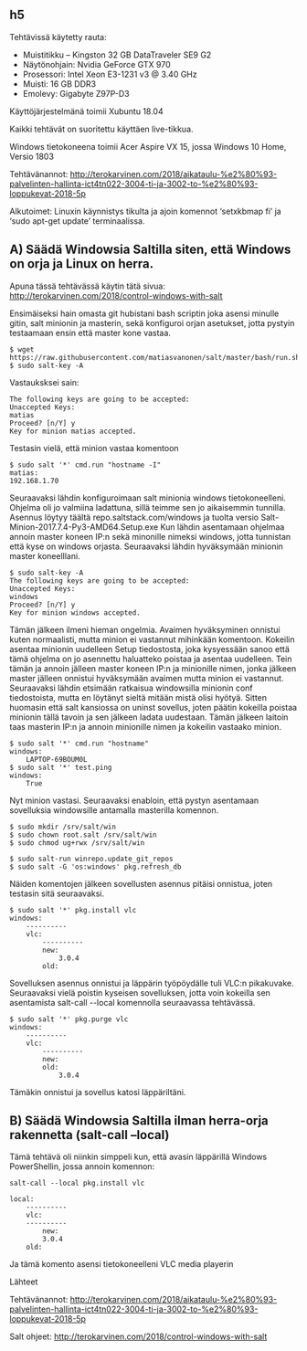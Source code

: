 ## h5

Tehtävissä käytetty rauta:

- Muistitikku – Kingston 32 GB DataTraveler SE9 G2
- Näytönohjain: Nvidia GeForce GTX 970
- Prosessori: Intel Xeon E3-1231 v3 @ 3.40 GHz
- Muisti: 16 GB DDR3
- Emolevy: Gigabyte Z97P-D3

Käyttöjärjestelmänä toimii Xubuntu 18.04

Kaikki tehtävät on suoritettu käyttäen live-tikkua.

Windows tietokoneena toimii Acer Aspire VX 15, jossa Windows 10 Home, Versio 1803

Tehtävänannot: http://terokarvinen.com/2018/aikataulu-%e2%80%93-palvelinten-hallinta-ict4tn022-3004-ti-ja-3002-to-%e2%80%93-loppukevat-2018-5p

Alkutoimet: Linuxin käynnistys tikulta ja ajoin komennot ‘setxkbmap fi’ ja ‘sudo apt-get update’ terminaalissa.


## A) Säädä Windowsia Saltilla siten, että Windows on orja ja Linux on herra.

Apuna tässä tehtävässä käytin tätä sivua: http://terokarvinen.com/2018/control-windows-with-salt

Ensimäiseksi hain omasta git hubistani bash scriptin joka asensi minulle gitin, salt minionin ja masterin, sekä konfiguroi orjan asetukset, jotta pystyin testaamaan ensin että master kone vastaa.

	$ wget https://raw.githubusercontent.com/matiasvanonen/salt/master/bash/run.sh
	$ sudo salt-key -A

Vastauksksei sain:

	The following keys are going to be accepted:
	Unaccepted Keys:
	matias
	Proceed? [n/Y] y
	Key for minion matias accepted.

Testasin vielä, että minion vastaa komentoon

	$ sudo salt '*' cmd.run "hostname -I"
	matias:
	192.168.1.70

Seuraavaksi lähdin konfiguroimaan salt minionia windows tietokoneelleni. Ohjelma oli jo valmiina ladattuna, sillä teimme sen jo aikaisemmin tunnilla. Asennus löytyy täältä repo.saltstack.com/windows ja tuolta versio Salt-Minion-2017.7.4-Py3-AMD64.Setup.exe Kun lähdin asentamaan ohjelmaa annoin master koneen IP:n sekä minonille nimeksi windows, jotta tunnistan että kyse on windows orjasta. Seuraavaksi lähdin hyväksymään minionin master koneelllani.

	$ sudo salt-key -A
	The following keys are going to be accepted:
	Unaccepted Keys:
	windows
	Proceed? [n/Y] y
	Key for minion windows accepted.

Tämän jälkeen ilmeni hieman ongelmia. Avaimen hyväksyminen onnistui kuten normaalisti, mutta minion ei vastannut mihinkään komentoon. Kokeilin asentaa minionin uudelleen Setup tiedostosta, joka kysyessään sanoo että tämä ohjelma on jo asennettu haluatteko poistaa ja asentaa uudelleen. Tein tämän ja annoin jälleen master koneen IP:n ja minionille nimen, jonka jälkeen master jälleen onnistui hyväksymään avaimen mutta minion ei vastannut. Seuraavaksi lähdin etsimään ratkaisua windowsilla minionin conf tiedostoista, mutta en löytänyt sieltä mitään mistä olisi hyötyä. Sitten huomasin että salt kansiossa on uninst sovellus, joten päätin kokeilla poistaa minionin tällä tavoin ja sen jälkeen ladata uudestaan. Tämän jälkeen laitoin taas masterin IP:n ja annoin minionille nimen ja kokeilin vastaako minion.

	$ sudo salt '*' cmd.run "hostname"
	windows:
	    LAPTOP-69BOUM0L
	$ sudo salt '*' test.ping
	windows:
	    True

Nyt minion vastasi. Seuraavaksi enabloin, että pystyn asentamaan sovelluksia windowsille antamalla masterilla komennon.

	$ sudo mkdir /srv/salt/win
	$ sudo chown root.salt /srv/salt/win
	$ sudo chmod ug+rwx /srv/salt/win

	$ sudo salt-run winrepo.update_git_repos
	$ sudo salt -G 'os:windows' pkg.refresh_db

Näiden komentojen jälkeen sovellusten asennus pitäisi onnistua, joten testasin sitä seuraavaksi.

	$ sudo salt '*' pkg.install vlc
	windows:
	    ----------
	    vlc:
	        ----------
	        new:
	            3.0.4
	        old:

Sovelluksen asennus onnistui ja läppärin työpöydälle tuli VLC:n pikakuvake. Seuraavaksi vielä poistin kyseisen sovelluksen, jotta voin kokeilla sen asentamista salt-call --local komennolla seuraavassa tehtävässä.

	$ sudo salt '*' pkg.purge vlc
	windows:
	    ----------
	    vlc:
	        ----------
	        new:
	        old:
	            3.0.4

Tämäkin onnistui ja sovellus katosi läppäriltäni.


## B) Säädä Windowsia Saltilla ilman herra-orja rakennetta (salt-call –local)

Tämä tehtävä oli niinkin simppeli kun, että avasin läppärillä Windows PowerShellin, jossa annoin komennon:

	salt-call --local pkg.install vlc
	
	local:
	    ----------
	    vlc:
		----------
	        new:
		    3.0.4
		old:

Ja tämä komento asensi tietokoneelleni VLC media playerin

Lähteet

Tehtävänannot: http://terokarvinen.com/2018/aikataulu-%e2%80%93-palvelinten-hallinta-ict4tn022-3004-ti-ja-3002-to-%e2%80%93-loppukevat-2018-5p

Salt ohjeet: http://terokarvinen.com/2018/control-windows-with-salt
